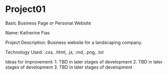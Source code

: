 # Project01
Basic Business Page or Personal Website


Name: Katherine Fias

Project Description: Business website for a landscaping company.

Technology Used: .css, .html, .js, .md, .png, .txt

Ideas for Improvement:
    1. TBD in later stages of development
    2. TBD in later stages of development
    3. TBD in later stages of development

    